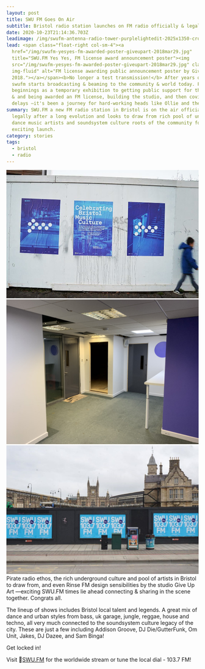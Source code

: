 ```yaml
---
layout: post
title: SWU FM Goes On Air
subtitle: Bristol radio station launches on FM radio officially & legally
date: 2020-10-23T21:14:36.703Z
leadimage: /img/swufm-antenna-radio-tower-purplelightedit-2025x1350-crop-1080x1350.jpg
lead: <span class="float-right col-sm-4"><a
  href="/img/swufm-yesyes-fm-awarded-poster-giveupart-2018mar29.jpg"
  title="SWU.FM Yes Yes, FM license award announcement poster"><img
  src="/img/swufm-yesyes-fm-awarded-poster-giveupart-2018mar29.jpg" class="mx-3
  img-fluid" alt="FM license awarding public announcement poster by GiveUpArt,
  2018."></a></span><b>No longer a test transmission!</b> After years of work,
  swufm starts broadcasting & beaming to the community & world today. From
  beginnings as a temporary exhibition to getting public support for the station
  & and being awarded an FM license, building the studio, and then covid launch
  delays –it's been a journey for hard-working heads like Ollie and the team.
summary: SWU.FM a new FM radio station in Bristol is on the air officially &
  legally after a long evolution and looks to draw from rich pool of underground
  dance music artists and soundsystem culture roots of the community for an
  exciting launch.
category: stories
tags:
  - bristol
  - radio
---
```

<div class="container">
<div class="row justify-content-md-center">
<div class="col-sm-4"><img src="/img/swufm-nov2015-temporary-popup-transmission-promo.jpg" class="img-thumbnail img-fluid"></div>
<div class="col-sm-4"><img src="/img/swufm-studio-build-14aug2020-ollie303-EfY2av_X0AAkXfo.jpg" class="img-thumbnail img-fluid"></div>
</div>
<div class="row justify-content-md-center">
<div class="col-sm-8"><img src="/img/swufm-promo-posters-bristol-giveupart-121477819_831639037580383_3785476573110854135_n.jpg" class="img-fluid img-thumbnail"></div>
</div>
</div>
Pirate radio ethos, the rich underground culture and pool of artists in Bristol to draw from, and even Rinse FM design sensibilities by the studio Give Up Art —exciting SWU.FM times lie ahead connecting & sharing in the scene together. Congrats all. 

The lineup of shows includes Bristol local talent and legends. A great mix of dance and urban styles from bass, uk garage, jungle, reggae, house and techno, all very much connected to the soundsystem culture legacy of the city. These are just a few including Addison Groove, DJ Die/GutterFunk, Om Unit, Jakes, DJ Dazee, and Sam Binga! 

Get locked in!

Visit 🔗[SWU.FM](https://www.swu.fm/) for the worldwide stream or tune the local dial - 103.7 FM!